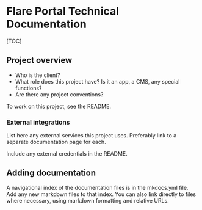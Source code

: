 # Flare Portal Technical Documentation

[TOC]

## Project overview

- Who is the client?
- What role does this project have? Is it an app, a CMS, any special functions?
- Are there any project conventions?

To work on this project, see the README.

### External integrations

List here any external services this project uses. Preferably link to a separate documentation page for each.

Include any external credentials in the README.

## Adding documentation

A navigational index of the documentation files is in the mkdocs.yml file. Add any new markdown files to that index. You can also link directly to files where necessary, using markdown formatting and relative URLs.
